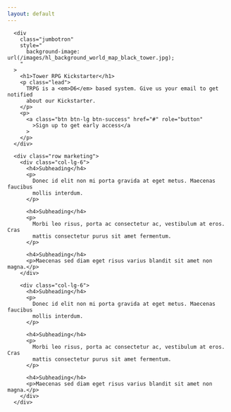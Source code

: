 ```yaml
---
layout: default
---
```


      <div
        class="jumbotron"
        style="
          background-image: url(/images/hl_background_world_map_black_tower.jpg);
        "
      >
        <h1>Tower RPG Kickstarter</h1>
        <p class="lead">
          TRPG is a <em>D6</em> based system. Give us your email to get notified
          about our Kickstarter.
        </p>
        <p>
          <a class="btn btn-lg btn-success" href="#" role="button"
            >Sign up to get early access</a
          >
        </p>
      </div>

      <div class="row marketing">
        <div class="col-lg-6">
          <h4>Subheading</h4>
          <p>
            Donec id elit non mi porta gravida at eget metus. Maecenas faucibus
            mollis interdum.
          </p>

          <h4>Subheading</h4>
          <p>
            Morbi leo risus, porta ac consectetur ac, vestibulum at eros. Cras
            mattis consectetur purus sit amet fermentum.
          </p>

          <h4>Subheading</h4>
          <p>Maecenas sed diam eget risus varius blandit sit amet non magna.</p>
        </div>

        <div class="col-lg-6">
          <h4>Subheading</h4>
          <p>
            Donec id elit non mi porta gravida at eget metus. Maecenas faucibus
            mollis interdum.
          </p>

          <h4>Subheading</h4>
          <p>
            Morbi leo risus, porta ac consectetur ac, vestibulum at eros. Cras
            mattis consectetur purus sit amet fermentum.
          </p>

          <h4>Subheading</h4>
          <p>Maecenas sed diam eget risus varius blandit sit amet non magna.</p>
        </div>
      </div>
